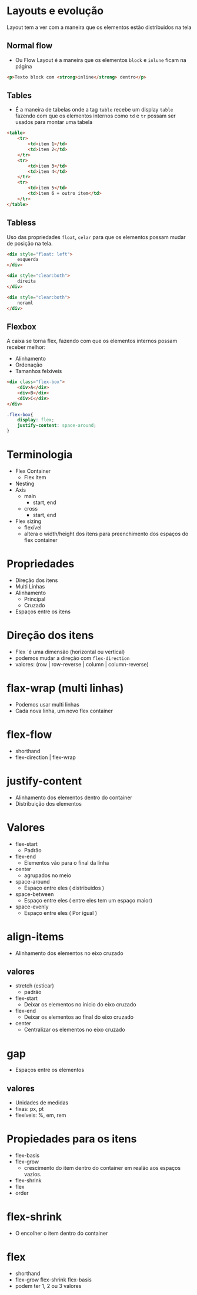 # Layouts e evolução

Layout tem a ver com a maneira que os elementos estão distribuidos na tela

## Normal flow

- Ou Flow Layout é a maneira que os elementos `block` e `inlune` ficam na página

```html
<p>Texto block com <strong>inline</strong> dentro</p>
```

## Tables

- É a maneira de tabelas onde a tag `table` recebe um display `table` fazendo com que os elementos internos como `td` e `tr` possam ser usados para montar uma tabela

```html
<table>
    <tr>
        <td>item 1</td>
        <td>item 2</td>
    </tr>
    <tr>
        <td>item 3</td>
        <td>item 4</td>
    </tr>
    <tr>
        <td>item 5</td>
        <td>item 6 + outro item</td>
    </tr>
</table>
```

## Tabless

Uso das propriedades `float`, `celar` para que os elementos possam mudar de posição na tela.

```html
<div style="float: left">
    esquerda
</div>

<div style="clear:both">
    direita
</div>

<div style="clear:both">
    noraml
</div>
```

## Flexbox

A caixa se torna flex, fazendo com que os elementos internos possam receber melhor:

- Alinhamento
- Ordenação
- Tamanhos felxíveis

```html
<div class="flex-box">
    <div>A</div>
    <div>B</div>
    <div>C</div>
</div>
```

```css
.flex-box{
    display: flex;
    justify-content: space-around;
}
```

# Terminologia

- Flex Container
    - Flex item
- Nesting
- Axis
    - main
        - start, end
    - cross
        - start, end
- Flex sizing
    - flexível
    - altera o width/height dos itens para preenchimento dos espaços do flex container

# Propriedades

* Direção dos itens
* Multi Linhas
* Alinhamento
    * Principal
    * Cruzado
* Espaços entre os itens

# Direção dos itens
- Flex ´é uma dimensão (horizontal ou vertical)
- podemos mudar a direção com `flex-direction`
- valores: (row | row-reverse | column | column-reverse)

# flax-wrap (multi linhas)
- Podemos usar multi linhas
- Cada nova linha, um novo flex container

# flex-flow

- shorthand
- flex-direction | flex-wrap

# justify-content

- Alinhamento dos elementos dentro do container
- Distribuição dos elementos

# Valores 
- flex-start
    - Padrão
- flex-end
    - Elementos vão para o final da linha
- center
    - agrupados no meio
- space-around
    - Espaço entre eles ( distribuidos )
- space-between
    - Espaço entre eles ( entre eles tem um espaço maior)
- space-evenly
    - Espaço entre eles ( Por igual )


# align-items

- Alinhamento dos elementos no eixo cruzado

## valores

- stretch (esticar)
    - padrão
- flex-start
    - Deixar os elementos no ínicio do eixo cruzado
- flex-end
    - Deixar os elementos ao final do eixo cruzado
- center
    - Centralizar os elementos no eixo cruzado

# gap

- Espaços entre os elementos

## valores

- Unidades de medidas
- fixas: px, pt
- flexíveis: %, em, rem

# Propiedades para os itens

- flex-basis
- flex-grow
    - crescimento do item dentro do container em realão aos espaços vazios.
- flex-shrink
- flex
- order

# flex-shrink

- O encolher o item dentro do container

# flex

- shorthand
- flex-grow flex-shrink flex-basis
- podem ter 1, 2 ou 3 valores

